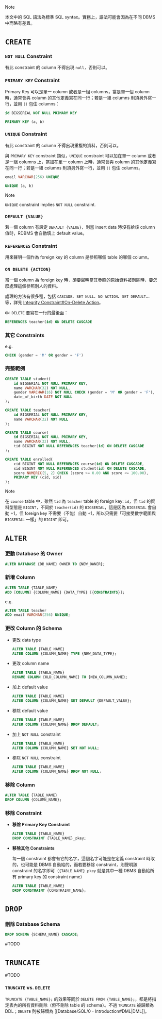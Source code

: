 >[!Note]
>本文中的 SQL 語法為標準 SQL syntax。實務上，語法可能會因為在不同 DBMS 中而略有差異。

# `CREATE`

### `NOT NULL` Constraint

有此 constraint 的 column 不得出現 `null`，否則可以。

### `PRIMARY KEY` Constraint

Primary Key 可以是單一 column 或者是一組 columns，當是單一個 column 時，通常會與 column 的其他定義寫在同一行；若是一組 columns 則須另外寫一行，並用 `()` 包住 columns：

```SQL
id BIGSERIAL NOT NULL PRIMARY KEY

PRIMARY KEY (a, b)
```

### `UNIQUE` Constraint

有此 constraint 的 column 不得出現重複的資料，否則可以。

與 `PRIMARY KEY` constraint 類似，`UNIQUE` constraint 可以加在單一 column 或者是一組 columns 上，當加在單一 column 上時，通常會與 column 的其他定義寫在同一行；若是一組 columns 則須另外寫一行，並用 `()` 包住 columns。

```SQL
email VARCHAR(256) UNIQUE

UNIQUE (a, b)
```

>[!Note]
>`UNIQUE` constraint implies `NOT NULL` constraint.

### `DEFAULT {VALUE}`

若一個 column 有設定 `DEFAULT {VALUE}`，則當 insert data 時沒有給該 column 值時，RDBMS 會自動填上 default value。

### `REFERENCES` Constraint

用來聲明一個作為 foreign key 的 column 是參照哪個 table 的哪個 column。

### `ON DELETE {ACTION}`

當一個 column 為 foreign key 時，須要聲明當其參照的原始資料被刪除時，要怎麼處理這個參照別人的資料。

處理的方法有很多種，包括 `CASCADE`、`SET NULL`、`NO ACTION`、`SET DEFAULT`… 等，詳見 [Integrity Constraint#On-Delete Action](</Database/Integrity Constraint.md#On-Delete Action>)。

`ON DELETE` 要寫在一行的最後面：

```SQL
REFERENCES teacher(id) ON DELETE CASCADE
```

### 其它 Constraints

e.g.

```SQL
CHECK (gender = 'M' OR gender = 'F')
```

### 完整範例

```SQL
CREATE TABLE student(
    id BIGSERIAL NOT NULL PRIMARY KEY,
    name VARCHAR(32) NOT NULL,
    gender VARCHAR(16) NOT NULL CHECK (gender = 'M' OR gender = 'F'),
    date_of_birth DATE NOT NULL
);

CREATE TABLE teacher(
    id BIGSERIAL NOT NULL PRIMARY KEY,
    name VARCHAR(32) NOT NULL
);

CREATE TABLE course(
    id BIGSERIAL NOT NULL PRIMARY KEY,
    name VARCHAR(32) NOT NULL,
    tid BIGINT NOT NULL REFERENCES teacher(id) ON DELETE CASCADE
);

CREATE TABLE enrolled(
    cid BIGINT NOT NULL REFERENCES course(id) ON DELETE CASCADE,
    sid BIGINT NOT NULL REFERENCES student(id) ON DELETE CASCADE,
    score NUMERIC(5, 2) CHECK (score >= 0.00 AND score <= 100.00),
    PRIMARY KEY (cid, sid)
);
```

> [!Note]
>在 `course` table 中，雖然 `tid` 為 `teacher` table 的 foreign key: `id`，但 `tid` 的資料型態是 `BIGINT`，不同於 `teacher(id)` 的 `BIGSERIAL`，這是因為 `BIGSERIAL` 會自動 +1，但 foreign key 不需要（不能）自動 +1，所以只需要「可接受數字範圍與 `BIGSERIAL` 一樣」的 `BIGINT` 即可。

# `ALTER`

### 更動 Database 的 Owner

```SQL
ALTER DATABASE {DB_NAME} OWNER TO {NEW_OWNER};
```

### 新增 Column

```SQL
ALTER TABLE {TABLE_NAME}
ADD [COLUMN] {COLUMN_NAME} {DATA_TYPE} [{CONSTRAINTS}];
```

e.g.

```SQL
ALTER TABLE teacher
ADD email VARCHAR(256) UNIQUE;
```

### 更改 Column 的 Schema

- 更改 data type

    ```SQL
    ALTER TABLE {TABLE_NAME}
    ALTER COLUMN {COLUMN_NAME} TYPE {NEW_DATA_TYPE};
    ```

- 更改 column name

    ```SQL
    ALTER TABLE {TABLE_NAME}
    RENAME COLUMN {OLD_COLUMN_NAME} TO {NEW_COLUMN_NAME};
    ```

- 加上 default value

    ```SQL
    ALTER TABLE {TABLE_NAME}
    ALTER COLUMN {COLUMN_NAME} SET DEFAULT {DEFAULT_VALUE};
    ```

- 移除 default value

    ```SQL
    ALTER TABLE {TABLE_NAME}
    ALTER COLUMN {COLUMN_NAME} DROP DEFAULT;
    ```

- 加上 `NOT NULL` constraint

    ```SQL
    ALTER TABLE {TABLE_NAME}
    ALTER COLUMN {COLUMN_NAME} SET NOT NULL;
    ```

- 移除 `NOT NULL` constraint

    ```SQL
    ALTER TABLE {TABLE_NAME}
    ALTER COLUMN {COLUMN_NAME} DROP NOT NULL;
    ```

### 移除 Column

```SQL
ALTER TABLE {TABLE_NAME}
DROP COLUMN {COLUMN_NAME};
```

### 移除 Constraint

- **移除 Primary Key Constraint**

    ```SQL
    ALTER TABLE {TABLE_NAME}
    DROP CONSTRAINT {TABLE_NAME}_pkey;
    ```

- **移除其他 Constraints**

    每一個 constraint 都會有它的名字，這個名字可能是在定義 constraint 時取的，也可能是 DBMS 自動給的，而若要移除 constraint，則聲明該 constraint 的名字即可（`{TABLE_NAME}_pkey` 就是其中一種 DBMS 自動給所有 primary key 的 constraint name）

    ```SQL
    ALTER TABLE {TABLE_NAME}
    DROP CONSTRAINT {CONSTRAINT_NAME};
    ```

# `DROP`

### 刪除 Database Schema

```SQL
DROP SCHEMA {SCHEMA_NAME} CASCADE;
```

#TODO

# `TRUNCATE`

#TODO

### `TRUNCATE` vs. `DELETE`

`TRUNCATE {TABLE_NAME};` 的效果等同於 `DELETE FROM {TABLE_NAME};`，都是將指定表內的所有資料刪除（但不刪除 table 的 schema）。不過 `TRUNCATE` 被歸類為 DDL；`DELETE` 則被歸類為 [[Database/SQL/0 - Introduction#DML|DML]]。

